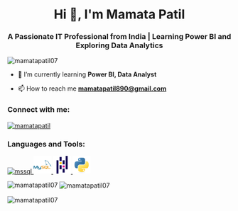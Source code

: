 <h1 align="center">Hi 👋, I'm Mamata Patil</h1>
<h3 align="center">A Passionate IT Professional from India | Learning Power BI and Exploring Data Analytics</h3>

<p align="left"> <img src="https://komarev.com/ghpvc/?username=mamatapatil07&label=Profile%20views&color=0e75b6&style=flat" alt="mamatapatil07" /> </p>

- 🌱 I’m currently learning **Power BI, Data Analyst**

- 📫 How to reach me **mamatapatil890@gmail.com**

<h3 align="left">Connect with me:</h3>
<p align="left">
<a href="https://www.linkedin.com/in/mamata-patil-354a7b1b5" target="blank"><img align="center" src="https://raw.githubusercontent.com/rahuldkjain/github-profile-readme-generator/master/src/images/icons/Social/linked-in-alt.svg" alt="mamatapatil" height="30" width="40" /></a>
</p>

<h3 align="left">Languages and Tools:</h3>
<p align="left"> <a href="https://www.microsoft.com/en-us/sql-server" target="_blank" rel="noreferrer"> <img src="https://www.svgrepo.com/show/303229/microsoft-sql-server-logo.svg" alt="mssql" width="40" height="40"/> </a> <a href="https://www.mysql.com/" target="_blank" rel="noreferrer"> <img src="https://raw.githubusercontent.com/devicons/devicon/master/icons/mysql/mysql-original-wordmark.svg" alt="mysql" width="40" height="40"/> </a> <a href="https://pandas.pydata.org/" target="_blank" rel="noreferrer"> <img src="https://raw.githubusercontent.com/devicons/devicon/2ae2a900d2f041da66e950e4d48052658d850630/icons/pandas/pandas-original.svg" alt="pandas" width="40" height="40"/> </a> <a href="https://www.python.org" target="_blank" rel="noreferrer"> <img src="https://raw.githubusercontent.com/devicons/devicon/master/icons/python/python-original.svg" alt="python" width="40" height="40"/> </a> </p>

<p><img align="left" src="https://github-readme-stats.vercel.app/api/top-langs?username=mamatapatil07&show_icons=true&locale=en&layout=compact" alt="mamatapatil07" /></p>

<p>&nbsp;<img align="center" src="https://github-readme-stats.vercel.app/api?username=mamatapatil07&show_icons=true&locale=en" alt="mamatapatil07" /></p>

<p><img align="center" src="https://github-readme-streak-stats.herokuapp.com/?user=mamatapatil07&" alt="mamatapatil07" /></p>
